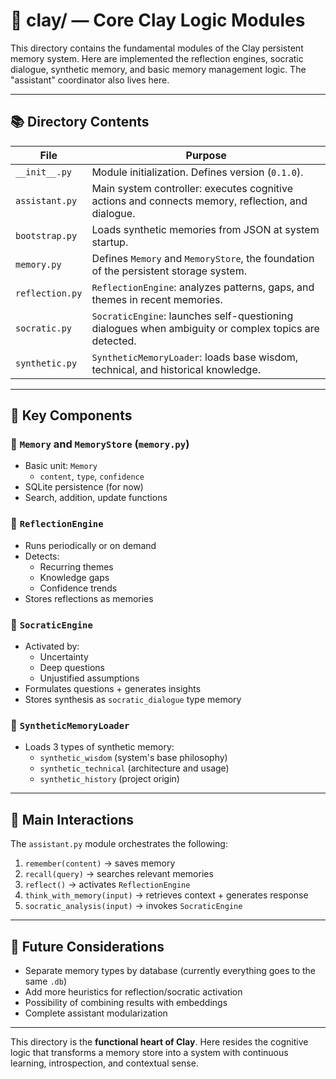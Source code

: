 # 📁 clay/ — Core Clay Logic Modules

This directory contains the fundamental modules of the Clay persistent memory system. Here are implemented the reflection engines, socratic dialogue, synthetic memory, and basic memory management logic. The "assistant" coordinator also lives here.

---

## 📚 Directory Contents

| File | Purpose |
|------|---------|
| `__init__.py` | Module initialization. Defines version (`0.1.0`). |
| `assistant.py` | Main system controller: executes cognitive actions and connects memory, reflection, and dialogue. |
| `bootstrap.py` | Loads synthetic memories from JSON at system startup. |
| `memory.py` | Defines `Memory` and `MemoryStore`, the foundation of the persistent storage system. |
| `reflection.py` | `ReflectionEngine`: analyzes patterns, gaps, and themes in recent memories. |
| `socratic.py` | `SocraticEngine`: launches self-questioning dialogues when ambiguity or complex topics are detected. |
| `synthetic.py` | `SyntheticMemoryLoader`: loads base wisdom, technical, and historical knowledge. |

---

## 🧠 Key Components

### 🧱 `Memory` and `MemoryStore` (`memory.py`)

- Basic unit: `Memory`
  - `content`, `type`, `confidence`
- SQLite persistence (for now)
- Search, addition, update functions

### 🧠 `ReflectionEngine`

- Runs periodically or on demand
- Detects:
  - Recurring themes
  - Knowledge gaps
  - Confidence trends
- Stores reflections as memories

### 🧠 `SocraticEngine`

- Activated by:
  - Uncertainty
  - Deep questions
  - Unjustified assumptions
- Formulates questions + generates insights
- Stores synthesis as `socratic_dialogue` type memory

### 🧠 `SyntheticMemoryLoader`

- Loads 3 types of synthetic memory:
  - `synthetic_wisdom` (system's base philosophy)
  - `synthetic_technical` (architecture and usage)
  - `synthetic_history` (project origin)

---

## 🔁 Main Interactions

The `assistant.py` module orchestrates the following:

1. `remember(content)` → saves memory
2. `recall(query)` → searches relevant memories
3. `reflect()` → activates `ReflectionEngine`
4. `think_with_memory(input)` → retrieves context + generates response
5. `socratic_analysis(input)` → invokes `SocraticEngine`

---

## 🧩 Future Considerations

- Separate memory types by database (currently everything goes to the same `.db`)
- Add more heuristics for reflection/socratic activation
- Possibility of combining results with embeddings
- Complete assistant modularization

---

This directory is the **functional heart of Clay**. Here resides the cognitive logic that transforms a memory store into a system with continuous learning, introspection, and contextual sense.
